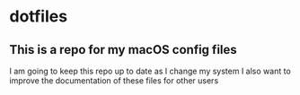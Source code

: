 # dotfiles

## This is a repo for my macOS config files

I am going to keep this repo up to date as I change my system
I also want to improve the documentation of these files for other users
